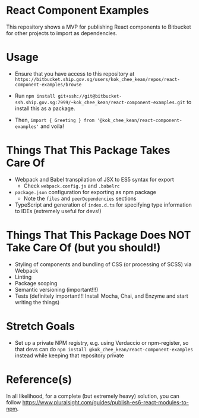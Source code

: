 # React Component Examples

This repository shows a MVP for publishing React components to Bitbucket for other projects to import as dependencies.

# Usage

- Ensure that you have access to this repository at `https://bitbucket.ship.gov.sg/users/kok_chee_kean/repos/react-component-examples/browse`

- Run `npm install git+ssh://git@bitbucket-ssh.ship.gov.sg:7999/~kok_chee_kean/react-component-examples.git` to install this as a package.

- Then, `import { Greeting } from '@kok_chee_kean/react-component-examples'` and voila!

# Things That This Package Takes Care Of

- Webpack and Babel transpilation of JSX to ES5 syntax for export
  - Check `webpack.config.js` and `.babelrc`
- `package.json` configuration for exporting as npm package
  - Note the `files` and `peerDependencies` sections
- TypeScript and generation of `index.d.ts` for specifying type information to IDEs (extremely useful for devs!)

# Things That This Package Does NOT Take Care Of (but you should!)

- Styling of components and bundling of CSS (or processing of SCSS) via Webpack
- Linting
- Package scoping
- Semantic versioning (important!!!)
- Tests (definitely important!!! Install Mocha, Chai, and Enzyme and start writing the things)

# Stretch Goals

- Set up a private NPM registry, e.g. using Verdaccio or npm-register, so that devs can do `npm install @kok_chee_kean/react-component-examples` instead while keeping that repository private

# Reference(s)

In all likelihood, for a complete (but extremely heavy) solution, you can follow https://www.pluralsight.com/guides/publish-es6-react-modules-to-npm.